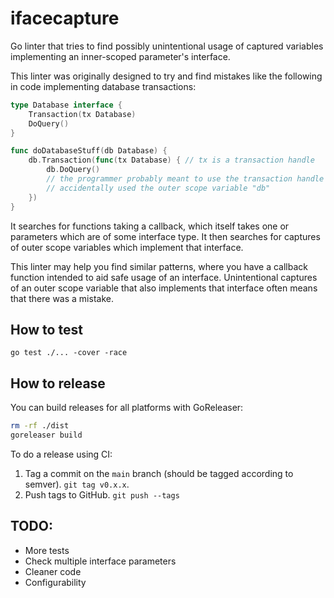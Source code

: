 # ifacecapture

Go linter that tries to find possibly unintentional usage of captured variables
implementing an inner-scoped parameter's interface.

This linter was originally designed to try and find mistakes like the following
in code implementing database transactions:

```go
type Database interface {
    Transaction(tx Database)
    DoQuery()
}

func doDatabaseStuff(db Database) {
    db.Transaction(func(tx Database) { // tx is a transaction handle
        db.DoQuery() 
        // the programmer probably meant to use the transaction handle "tx", but
        // accidentally used the outer scope variable "db"
    })
}
```

It searches for functions taking a callback, which itself takes one or 
parameters which are of some interface type. It then searches for captures of
outer scope variables which implement that interface.

This linter may help you find similar patterns, where you have a callback
function intended to aid safe usage of an interface. Unintentional captures 
of an outer scope variable that also implements that interface often means
that there was a mistake.

## How to test

```
go test ./... -cover -race
```

## How to release

You can build releases for all platforms with GoReleaser:

```bash
rm -rf ./dist
goreleaser build
```

To do a release using CI:

1. Tag a commit on the `main` branch (should be tagged according to semver). `git tag v0.x.x`.
2. Push tags to GitHub. `git push --tags`

## TODO:

- More tests
- Check multiple interface parameters
- Cleaner code
- Configurability
